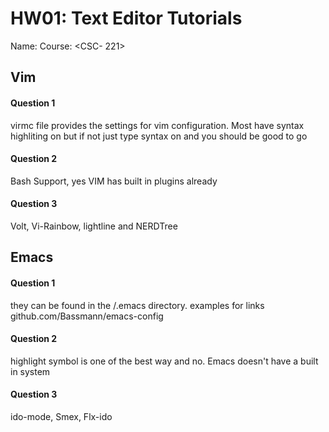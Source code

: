 # HW01: Text Editor Tutorials

Name: <Emenike Chiemela David>
Course: <CSC- 221>

## Vim

#### Question 1
 virmc file provides the settings for vim configuration. Most have syntax highliting on but if not just type syntax on and you should be good to go
#### Question 2
Bash Support, yes VIM has built in plugins already
#### Question 3
Volt, Vi-Rainbow, lightline and NERDTree
## Emacs

#### Question 1
they can be found in the /.emacs directory. examples for links github.com/Bassmann/emacs-config
#### Question 2
highlight symbol is one of the best way and no. Emacs doesn't have a built in system
#### Question 3
ido-mode, Smex, Flx-ido
